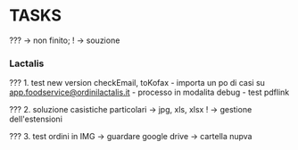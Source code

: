 # TASKS
??? -> non finito; ! -> souzione

### Lactalis
???    1. test new version checkEmail, toKofax 
            - importa un po di casi su app.foodservice@ordinilactalis.it
            - processo in modalita debug
            - test pdflink

???    2. soluzione casistiche particolari -> jpg, xls, xlsx
        ! -> gestione dell'estensioni


??? 3. test ordini in IMG -> guardare google drive -> cartella nupva
